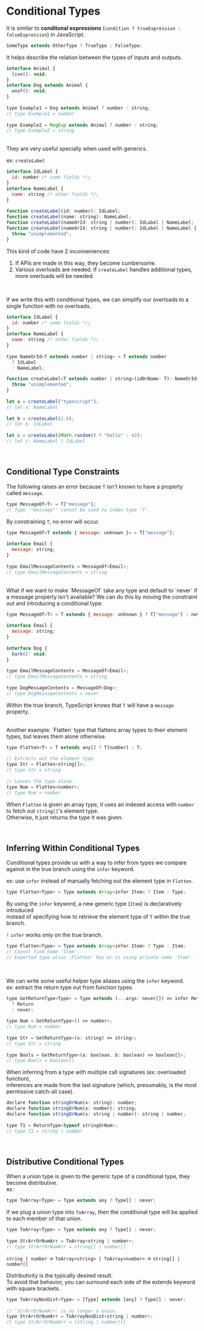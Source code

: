 # Conditional Types

It is similar to **conditonal expressions** (`condition ? trueExpression : falseExpression`) in JavaScript.  

```javascript
SomeType extends OtherType ? TrueType : FalseType;
```

It helps describe the relation between the types of inputs and outputs.  

```javascript
interface Animal {
  live(): void;
}
interface Dog extends Animal {
  woof(): void;
}
 
type Example1 = Dog extends Animal ? number : string;
// type Example1 = number
 
type Example2 = RegExp extends Animal ? number : string;
// type Example2 = string
```

<br/>
They are very useful specially when used with generics.  

ex: `createLabel`

```javascript
interface IdLabel {
  id: number /* some fields */;
}
interface NameLabel {
  name: string /* other fields */;
}
 
function createLabel(id: number): IdLabel;
function createLabel(name: string): NameLabel;
function createLabel(nameOrId: string | number): IdLabel | NameLabel;
function createLabel(nameOrId: string | number): IdLabel | NameLabel {
  throw "unimplemented";
}
```

This kind of code have 2 inconveniences:  
1. If APIs are made in this way, they become cumbersome.  
2. Various overloads are needed. If `createLabel` handles additional types, more overloads will be needed.  

<br/>

If we write this with conditional types, we can simplify our overloads to a single function with no overloads.  

```js
interface IdLabel {
  id: number /* some fields */;
}
interface NameLabel {
  name: string /* other fields */;
}
 
type NameOrId<T extends number | string> = T extends number
  ? IdLabel
  : NameLabel;
```

```javascript
function createLabel<T extends number | string>(idOrName: T): NameOrId<T> {
  throw "unimplemented";
}
 
let a = createLabel("typescript");
// let a: NameLabel
 
let b = createLabel(2.8);
// let b: IdLabel
 
let c = createLabel(Math.random() ? "hello" : 42);
// let c: NameLabel | IdLabel
```

<br/>

## Conditional Type Constraints

The following raises an error because `T` isn't known to have a property called `message`.  

```javascript
type MessageOf<T> = T["message"];
// Type '"message"' cannot be used to index type 'T'.
```

By constraining `T`, no error will occur.  

```javascript
type MessageOf<T extends { message: unknown }> = T["message"];
 
interface Email {
  message: string;
}
 
type EmailMessageContents = MessageOf<Email>;
// type EmailMessageContents = string
```

<br/>
What if we want to make `MessageOf` take any type and default to `never` if a message property isn't available?  
We can do this by moving the constraint out and introducing a conditional type.  

```javascript
type MessageOf<T> = T extends { message: unknown } ? T["message"] : never;
 
interface Email {
  message: string;
}
 
interface Dog {
  bark(): void;
}
 
type EmailMessageContents = MessageOf<Email>;
// type EmailMessageContents = string
 
type DogMessageContents = MessageOf<Dog>;
// type DogMessageContents = never
```

Within the true branch, TypeScript knows that `T` will have a `message` property.  

<br/>
Another example: `Flatten` type that flattens array types to their element types, but leaves them alone otherwise.  

```javascript
type Flatten<T> = T extends any[] ? T[number] : T;
 
// Extracts out the element type.
type Str = Flatten<string[]>;
// type Str = string
 
// Leaves the type alone.
type Num = Flatten<number>;
// type Num = number
```

When `Flatten` is given an array type, it uses an indexed access with `number` to fetch out `string[]`'s element type.  
Otherwise, it just returns the type it was given.  

<br/>

## Inferring Within Conditional Types

Conditional types provide us with a way to infer from types we compare against in the true branch using the `infer` keyword.  

ex: use `infer` instead of manually fetching out the element type in `Flatten`.  

```javascript
type Flatten<Type> = Type extends Array<infer Item> ? Item : Type;
```

By using the `infer` keyword, a new generic type (`Item`) is declaratively introduced  
instead of specifying how to retrieve the element type of `T` within the true branch.  

`!` `infer` works only on the true branch.  
```javascript
type Flatten<Type> = Type extends Array<infer Item> ? Type : Item;
// Cannot find name 'Item'.
// Exported type alias 'Flatten' has or is using private name 'Item'.
```

<br/>

We can write some useful helper type aliases using the `infer` keyword.  
ex: extract the return type out from function types.  

```javascript
type GetReturnType<Type> = Type extends (...args: never[]) => infer Return
  ? Return
  : never;
 
type Num = GetReturnType<() => number>;
// type Num = number
 
type Str = GetReturnType<(x: string) => string>;
// type Str = string
 
type Bools = GetReturnType<(a: boolean, b: boolean) => boolean[]>;
// type Bools = boolean[]
```

When inferring from a type with multiple call signatures (ex: overloaded function),  
inferences are made from the last signature (which, presumably, is the most permissive catch-all case).  

```javascript
declare function stringOrNum(x: string): number;
declare function stringOrNum(x: number): string;
declare function stringOrNum(x: string | number): string | number;
 
type T1 = ReturnType<typeof stringOrNum>;
// type T1 = string | number
```

<br/>

## Distributive Conditional Types

When a union type is given to the generic type of a conditional type, they become distributive.  
ex: 

```javascript
type ToArray<Type> = Type extends any ? Type[] : never;
```

If we plug a union type into `ToArray`, then the conditional type will be applied to each member of that union.  

```javascript
type ToArray<Type> = Type extends any ? Type[] : never;
 
type StrArrOrNumArr = ToArray<string | number>;
// type StrArrOrNumArr = string[] | number[]
```

`string | number` &rarr; `ToArray<string> | ToArray<number>` &rarr; `string[] | number[]`  

Distributivity is the typically desired result.  
To avoid that behavior, you can surround each side of the extends keyword with square brackets.  

```javascript
type ToArrayNonDist<Type> = [Type] extends [any] ? Type[] : never;
 
// 'StrArrOrNumArr' is no longer a union.
type StrArrOrNumArr = ToArrayNonDist<string | number>;
// type StrArrOrNumArr = (string | number)[]
```



